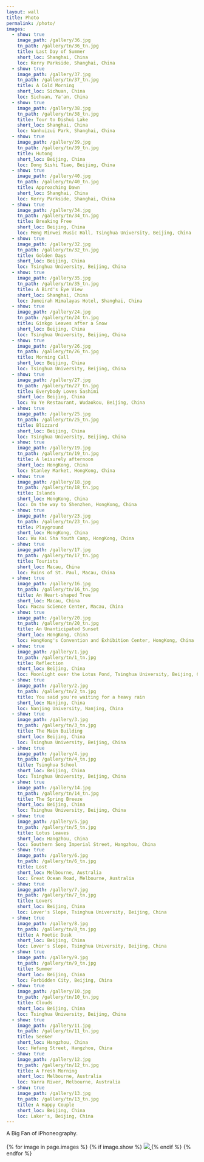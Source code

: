 ```yaml
---
layout: wall
title: Photo
permalink: /photo/
images:
  - show: true
    image_path: /gallery/36.jpg
    tn_path: /gallery/tn/36_tn.jpg
    title: Last Day of Summer
    short_loc: Shanghai, China
    loc: Kerry Parkside, Shanghai, China
  - show: true
    image_path: /gallery/37.jpg
    tn_path: /gallery/tn/37_tn.jpg
    title: A Cold Morning
    short_loc: Sichuan, China
    loc: Sichuan, Ya'an, China
  - show: true
    image_path: /gallery/38.jpg
    tn_path: /gallery/tn/38_tn.jpg
    title: Tour to Dishui Lake
    short_loc: Shanghai, China
    loc: Nanhuizui Park, Shanghai, China
  - show: true
    image_path: /gallery/39.jpg
    tn_path: /gallery/tn/39_tn.jpg
    title: Hutong
    short_loc: Beijing, China
    loc: Dong Sishi Tiao, Beijing, China
  - show: true
    image_path: /gallery/40.jpg
    tn_path: /gallery/tn/40_tn.jpg
    title: Approaching Dawn
    short_loc: Shanghai, China
    loc: Kerry Parkside, Shanghai, China
  - show: true
    image_path: /gallery/34.jpg
    tn_path: /gallery/tn/34_tn.jpg
    title: Breaking Free
    short_loc: Beijing, China
    loc: Meng Minwei Music Hall, Tsinghua University, Beijing, China
  - show: true
    image_path: /gallery/32.jpg
    tn_path: /gallery/tn/32_tn.jpg
    title: Golden Days 
    short_loc: Beijing, China
    loc: Tsinghua University, Beijing, China
  - show: true
    image_path: /gallery/35.jpg
    tn_path: /gallery/tn/35_tn.jpg
    title: A Bird's Eye View 
    short_loc: Shanghai, China
    loc: Jumeirah Himalayas Hotel, Shanghai, China
  - show: true
    image_path: /gallery/24.jpg
    tn_path: /gallery/tn/24_tn.jpg
    title: Ginkgo Leaves after a Snow 
    short_loc: Beijing, China
    loc: Tsinghua University, Beijing, China
  - show: true
    image_path: /gallery/26.jpg
    tn_path: /gallery/tn/26_tn.jpg
    title: Morning Call
    short_loc: Beijing, China
    loc: Tsinghua University, Beijing, China
  - show: true
    image_path: /gallery/27.jpg
    tn_path: /gallery/tn/27_tn.jpg
    title: Everybody Loves Sashimi
    short_loc: Beijing, China
    loc: Yu Ye Restaurant, Wudaokou, Beijing, China
  - show: true
    image_path: /gallery/25.jpg
    tn_path: /gallery/tn/25_tn.jpg
    title: Blizzard
    short_loc: Beijing, China
    loc: Tsinghua University, Beijing, China
  - show: true
    image_path: /gallery/19.jpg
    tn_path: /gallery/tn/19_tn.jpg
    title: A leisurely afternoon
    short_loc: HongKong, China
    loc: Stanley Market, HongKong, China
  - show: true
    image_path: /gallery/18.jpg
    tn_path: /gallery/tn/18_tn.jpg
    title: Islands
    short_loc: HongKong, China
    loc: On the way to Shenzhen, HongKong, China
  - show: true
    image_path: /gallery/23.jpg
    tn_path: /gallery/tn/23_tn.jpg
    title: Playground
    short_loc: HongKong, China
    loc: Wu Kai Sha Youth Camp, HongKong, China
  - show: true
    image_path: /gallery/17.jpg
    tn_path: /gallery/tn/17_tn.jpg
    title: Tourists
    short_loc: Macau, China
    loc: Ruins of St. Paul, Macau, China
  - show: true
    image_path: /gallery/16.jpg
    tn_path: /gallery/tn/16_tn.jpg
    title: An Heart-shaped Tree
    short_loc: Macau, China
    loc: Macau Science Center, Macau, China
  - show: true
    image_path: /gallery/20.jpg
    tn_path: /gallery/tn/20_tn.jpg
    title: An Unanticipated Sunset
    short_loc: HongKong, China
    loc: HongKong's Convention and Exhibition Center, HongKong, China
  - show: true
    image_path: /gallery/1.jpg
    tn_path: /gallery/tn/1_tn.jpg
    title: Reflection
    short_loc: Beijing, China
    loc: Moonlight over the Lotus Pond, Tsinghua University, Beijing, China
  - show: true
    image_path: /gallery/2.jpg
    tn_path: /gallery/tn/2_tn.jpg
    title: You said you're waiting for a heavy rain
    short_loc: Nanjing, China
    loc: Nanjing University, Nanjing, China
  - show: true
    image_path: /gallery/3.jpg
    tn_path: /gallery/tn/3_tn.jpg
    title: The Main Building
    short_loc: Beijing, China
    loc: Tsinghua University, Beijing, China
  - show: true
    image_path: /gallery/4.jpg
    tn_path: /gallery/tn/4_tn.jpg
    title: Tsinghua School
    short_loc: Beijing, China
    loc: Tsinghua University, Beijing, China
  - show: true
    image_path: /gallery/14.jpg
    tn_path: /gallery/tn/14_tn.jpg
    title: The Spring Breeze
    short_loc: Beijing, China
    loc: Tsinghua University, Beijing, China
  - show: true
    image_path: /gallery/5.jpg 
    tn_path: /gallery/tn/5_tn.jpg
    title: Lotus Leaves
    short_loc: Hangzhou, China
    loc: Southern Song Imperial Street, Hangzhou, China
  - show: true
    image_path: /gallery/6.jpg
    tn_path: /gallery/tn/6_tn.jpg
    title: Lost
    short_loc: Melbourne, Australia
    loc: Great Ocean Road, Melbourne, Australia
  - show: true
    image_path: /gallery/7.jpg
    tn_path: /gallery/tn/7_tn.jpg
    title: Lovers
    short_loc: Beijing, China
    loc: Lover's Slope, Tsinghua University, Beijing, China
  - show: true
    image_path: /gallery/8.jpg
    tn_path: /gallery/tn/8_tn.jpg
    title: A Poetic Dusk
    short_loc: Beijing, China
    loc: Lover's Slope, Tsinghua University, Beijing, China
  - show: true
    image_path: /gallery/9.jpg
    tn_path: /gallery/tn/9_tn.jpg
    title: Summer
    short_loc: Beijing, China
    loc: Forbidden City, Beijing, China
  - show: true
    image_path: /gallery/10.jpg
    tn_path: /gallery/tn/10_tn.jpg
    title: Clouds
    short_loc: Beijing, China
    loc: Tsinghua University, Beijing, China
  - show: true
    image_path: /gallery/11.jpg
    tn_path: /gallery/tn/11_tn.jpg
    title: Seeker
    short_loc: Hangzhou, China
    loc: Hefang Street, Hangzhou, China
  - show: true
    image_path: /gallery/12.jpg
    tn_path: /gallery/tn/12_tn.jpg
    title: A Fresh Morning
    short_loc: Melbourne, Australia
    loc: Yarra River, Melbourne, Australia
  - show: true
    image_path: /gallery/13.jpg
    tn_path: /gallery/tn/13_tn.jpg
    title: A Happy Couple
    short_loc: Beijing, China
    loc: Laker's, Beijing, China
---
```

<div class = "center">
    A Big Fan of iPhoneography. 
</div>
<br>
<div class = "photo-gallery" id="animated-thumbnials">
	{% for image in page.images %}
		{% if image.show %}
			<!-- <div> -->
				   <a href="{{ image.image_path }}" data-sub-html="<h4>{{image.title}}<h4><p>{{image.loc}}</p>">
				      <img src="{{ image.tn_path }}"/>
				      <!-- <div class="overlay">
				            <h2>{{image.title}}</h2>
				            <p>{{image.short_loc}}</p>
				      </div> -->
				  </a>
			<!-- </div> -->
		{% endif %}
  	{% endfor %}
</div>

<script type="text/javascript">
    $(document).ready(function() {
        $("#lightgallery").lightGallery(); 
    });

    $('#animated-thumbnials').lightGallery({
	    thumbnail:true
	}); 
</script>